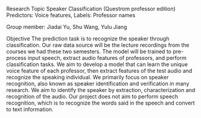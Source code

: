 Research Topic 
Speaker Classification (Questrom professor edition) 
Predictors: Voice features, Labels: Professor names 

Group member: Jiadai Yu, Shu Wang, Yulu Jiang 

Objective 
The prediction task is to recognize the speaker through classification. Our raw data source will be the lecture recordings from the courses we had these two semesters. The model will be trained to pre-process input speech, extract audio features of professors, and perform classification tasks. We aim to develop a model that can learn the unique voice feature of each professor, then extract features of the test audio and recognize the speaking individual. 
We primarily focus on speaker recognition, also known as speaker identification and verification in many research. We aim to identify the speaker by extraction, characterization and recognition of the audio. Our project does not aim to perform speech recognition, which is to recognize the words said in the speech and convert to text information. 
